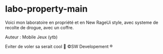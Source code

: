 # labo-property-main
Voici mon laboratoire en propriété et en New RageUi style, avec systeme de recolte de drogue, avec un coffre.

Auteur : Mobile Jeux (ytb)

Eviter de voler sa serait cool 👏
©️SW Developement ®️
